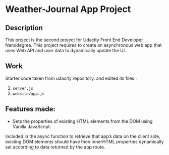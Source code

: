 # Weather-Journal App Project


## Description
This project is the second project for Udacity Front End Developer Nanodegree. This project requires  to create an asynchronous web app that uses Web API and user data to dynamically update the UI. 


## Work
Starter code taken from udacity repository. and edited its files :

1) `server.js`
2) `website/app.js`

## Features made:
- Sets the properties of existing HTML elements from the DOM using Vanilla JavaScript.

Included in the async function to retrieve that app’s data on the client side, existing DOM elements should have their innerHTML properties dynamically set according to data returned by the app route.